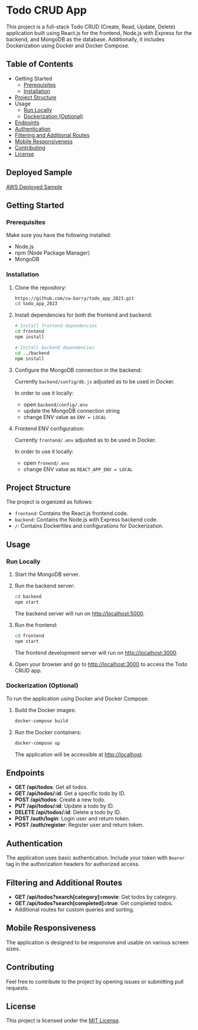 # Todo CRUD App

This project is a full-stack Todo CRUD (Create, Read, Update, Delete) application built using React.js for the frontend, Node.js with Express for the backend, and MongoDB as the database. Additionally, it includes Dockerization using Docker and Docker Compose.

## Table of Contents

- Getting Started
  - [Prerequisites](https://chat.openai.com/c/1b4e7736-933f-4e4d-a05f-2b18f07c842e#prerequisites)
  - [Installation](https://chat.openai.com/c/1b4e7736-933f-4e4d-a05f-2b18f07c842e#installation)
- [Project Structure](https://chat.openai.com/c/1b4e7736-933f-4e4d-a05f-2b18f07c842e#project-structure)
- Usage
  - [Run Locally](https://chat.openai.com/c/1b4e7736-933f-4e4d-a05f-2b18f07c842e#run-locally)
  - [Dockerization (Optional)](https://chat.openai.com/c/1b4e7736-933f-4e4d-a05f-2b18f07c842e#dockerization-optional)
- [Endpoints](https://chat.openai.com/c/1b4e7736-933f-4e4d-a05f-2b18f07c842e#endpoints)
- [Authentication](https://chat.openai.com/c/1b4e7736-933f-4e4d-a05f-2b18f07c842e#authentication)
- [Filtering and Additional Routes](https://chat.openai.com/c/1b4e7736-933f-4e4d-a05f-2b18f07c842e#filtering-and-additional-routes)
- [Mobile Responsiveness](https://chat.openai.com/c/1b4e7736-933f-4e4d-a05f-2b18f07c842e#mobile-responsiveness)
- [Contributing](https://chat.openai.com/c/1b4e7736-933f-4e4d-a05f-2b18f07c842e#contributing)
- [License](https://chat.openai.com/c/1b4e7736-933f-4e4d-a05f-2b18f07c842e#license)

## Deployed Sample

[AWS Deployed Sample](http://ec2-100-26-177-222.compute-1.amazonaws.com/)

## Getting Started

### Prerequisites

Make sure you have the following installed:

- Node.js
- npm (Node Package Manager)
- MongoDB

### Installation

1. Clone the repository:

   ```bash
   https://github.com/cw-barry/todo_app_2023.git
   cd todo_app_2023
   ```

2. Install dependencies for both the frontend and backend:

   ```bash
   # Install frontend dependencies
   cd frontend
   npm install

   # Install backend dependencies
   cd ../backend
   npm install
   ```

3. Configure the MongoDB connection in the backend:

   Currently `backend/config/db.js` adjusted as to be used in Docker.

   In order to use it locally:

   - open `backend/config/.env`
   - update the MongoDB connection string
   - change ENV value as `ENV = LOCAL`

4. Frontend ENV configuration:

   Currently `frontend/.env` adjusted as to be used in Docker.

   In order to use it locally:

   - open `fronend/.env`
   - change ENV value as `REACT_APP_ENV = LOCAL`

## Project Structure

The project is organized as follows:

- `frontend`: Contains the React.js frontend code.
- `backend`: Contains the Node.js with Express backend code.
- `/`: Contains Dockerfiles and configurations for Dockerization.

## Usage

### Run Locally

1. Start the MongoDB server.

2. Run the backend server:

   ```bash
   cd backend
   npm start
   ```

   The backend server will run on [http://localhost:5000](http://localhost:5000/).

3. Run the frontend:

   ```bash
   cd frontend
   npm start
   ```

   The frontend development server will run on [http://localhost:3000](http://localhost:3000/).

4. Open your browser and go to [http://localhost:3000](http://localhost:3000/) to access the Todo CRUD app.

### Dockerization (Optional)

To run the application using Docker and Docker Compose:

1. Build the Docker images:

   ```bash
   docker-compose build
   ```

2. Run the Docker containers:

   ```bash
   docker-compose up
   ```

   The application will be accessible at [http://localhost](http://localhost/).

## Endpoints

- **GET /api/todos**: Get all todos.
- **GET /api/todos/:id**: Get a specific todo by ID.
- **POST /api/todos**: Create a new todo.
- **PUT /api/todos/:id**: Update a todo by ID.
- **DELETE /api/todos/:id**: Delete a todo by ID.
- **POST /auth/login**: Login user and return token.
- **POST /auth/register**: Register user and return token.

## Authentication

The application uses basic authentication. Include your token with `Bearer` tag in the authorization headers for authorized access.

## Filtering and Additional Routes

- **GET /api/todos?search[category]=movie**: Get todos by category.
- **GET /api/todos?search[completed]=true**: Get completed todos.
- Additional routes for custom queries and sorting.

## Mobile Responsiveness

The application is designed to be responsive and usable on various screen sizes.

## Contributing

Feel free to contribute to the project by opening issues or submitting pull requests.

## License

This project is licensed under the [MIT License](https://mit-license.org/).
